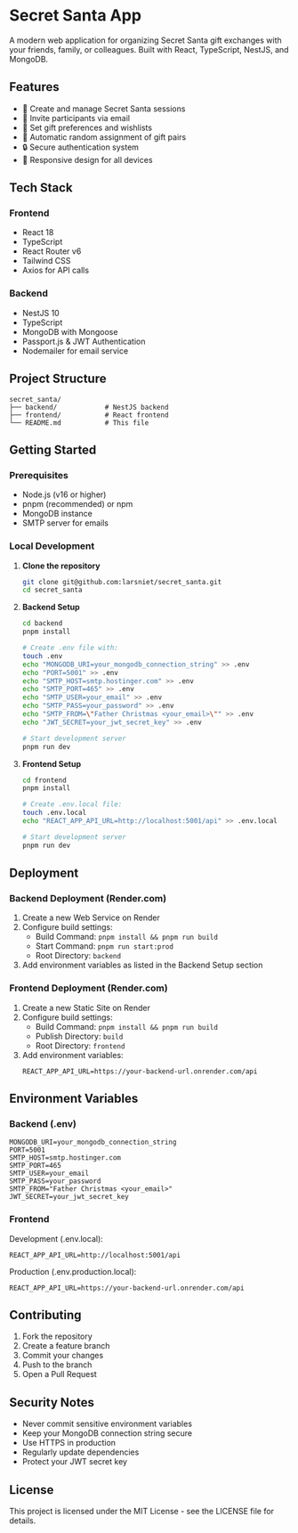# Secret Santa App

A modern web application for organizing Secret Santa gift exchanges with your friends, family, or colleagues. Built with React, TypeScript, NestJS, and MongoDB.

## Features

- 🎁 Create and manage Secret Santa sessions
- 👥 Invite participants via email
- 🎯 Set gift preferences and wishlists
- 🎲 Automatic random assignment of gift pairs
- 🔒 Secure authentication system
- 📱 Responsive design for all devices

## Tech Stack

### Frontend

- React 18
- TypeScript
- React Router v6
- Tailwind CSS
- Axios for API calls

### Backend

- NestJS 10
- TypeScript
- MongoDB with Mongoose
- Passport.js & JWT Authentication
- Nodemailer for email service

## Project Structure

```
secret_santa/
├── backend/            # NestJS backend
├── frontend/           # React frontend
└── README.md           # This file
```

## Getting Started

### Prerequisites

- Node.js (v16 or higher)
- pnpm (recommended) or npm
- MongoDB instance
- SMTP server for emails

### Local Development

1. **Clone the repository**

   ```bash
   git clone git@github.com:larsniet/secret_santa.git
   cd secret_santa
   ```

2. **Backend Setup**

   ```bash
   cd backend
   pnpm install

   # Create .env file with:
   touch .env
   echo "MONGODB_URI=your_mongodb_connection_string" >> .env
   echo "PORT=5001" >> .env
   echo "SMTP_HOST=smtp.hostinger.com" >> .env
   echo "SMTP_PORT=465" >> .env
   echo "SMTP_USER=your_email" >> .env
   echo "SMTP_PASS=your_password" >> .env
   echo "SMTP_FROM=\"Father Christmas <your_email>\"" >> .env
   echo "JWT_SECRET=your_jwt_secret_key" >> .env

   # Start development server
   pnpm run dev
   ```

3. **Frontend Setup**

   ```bash
   cd frontend
   pnpm install

   # Create .env.local file:
   touch .env.local
   echo "REACT_APP_API_URL=http://localhost:5001/api" >> .env.local

   # Start development server
   pnpm run dev
   ```

## Deployment

### Backend Deployment (Render.com)

1. Create a new Web Service on Render
2. Configure build settings:
   - Build Command: `pnpm install && pnpm run build`
   - Start Command: `pnpm run start:prod`
   - Root Directory: `backend`
3. Add environment variables as listed in the Backend Setup section

### Frontend Deployment (Render.com)

1. Create a new Static Site on Render
2. Configure build settings:
   - Build Command: `pnpm install && pnpm run build`
   - Publish Directory: `build`
   - Root Directory: `frontend`
3. Add environment variables:
   ```
   REACT_APP_API_URL=https://your-backend-url.onrender.com/api
   ```

## Environment Variables

### Backend (.env)

```
MONGODB_URI=your_mongodb_connection_string
PORT=5001
SMTP_HOST=smtp.hostinger.com
SMTP_PORT=465
SMTP_USER=your_email
SMTP_PASS=your_password
SMTP_FROM="Father Christmas <your_email>"
JWT_SECRET=your_jwt_secret_key
```

### Frontend

Development (.env.local):

```
REACT_APP_API_URL=http://localhost:5001/api
```

Production (.env.production.local):

```
REACT_APP_API_URL=https://your-backend-url.onrender.com/api
```

## Contributing

1. Fork the repository
2. Create a feature branch
3. Commit your changes
4. Push to the branch
5. Open a Pull Request

## Security Notes

- Never commit sensitive environment variables
- Keep your MongoDB connection string secure
- Use HTTPS in production
- Regularly update dependencies
- Protect your JWT secret key

## License

This project is licensed under the MIT License - see the LICENSE file for details.
